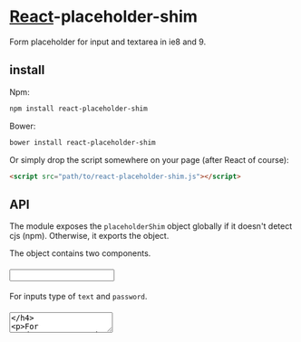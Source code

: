 # [React](http://facebook.github.io/react/)-placeholder-shim

Form placeholder for input and textarea in ie8 and 9.

## install

Npm:
```sh
npm install react-placeholder-shim
```

Bower:
```sh
bower install react-placeholder-shim
```

Or simply drop the script somewhere on your page (after React of course):

```html
<script src="path/to/react-placeholder-shim.js"></script>
```

## API

The module exposes the `placeholderShim` object globally if it doesn't detect cjs (npm). Otherwise, it exports the object.

The object contains two components.

#### <Input />
For inputs type of `text` and `password`.

#### <TextArea />
For `textarea`.

## Usage

```html
/** @jsx React.DOM */
// Assuming the library's dropped in as a script tag.
var Input = placeholderShim.Input;

// try this on IE!
var Demo = React.createClass({
  render: function() {
    return (
      <Input type="text"placeholder="hi"onChange={this.handleChange} />
    )
  },

  handleChange: function(a, b, c) {
    console.log('it all just works!');
  }
});

React.renderComponent(<Demo />, document.body);
```

## License

MIT.
